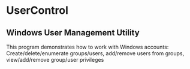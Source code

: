 # UserControl
## Windows User Management Utility
This program demonstrates how to work with Windows accounts:
Create/delete/enumerate groups/users, add/remove users from groups, view/add/remove group/user privileges
